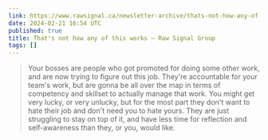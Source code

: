 ```yaml
---
link: https://www.rawsignal.ca/newsletter-archive/thats-not-how-any-of-this-works
date: 2024-02-21 16:54 UTC
published: true
title: That's not how any of this works — Raw Signal Group
tags: []
---
```


> Your bosses are people who got promoted for doing some other work, and are now trying to figure out this job. They're accountable for your team's work, but are gonna be all over the map in terms of competency and skillset to actually manage that work. You might get very lucky, or very unlucky, but for the most part they don't want to hate their job and don't need you to hate yours. They are just struggling to stay on top of it, and have less time for reflection and self-awareness than they, or you, would like.
